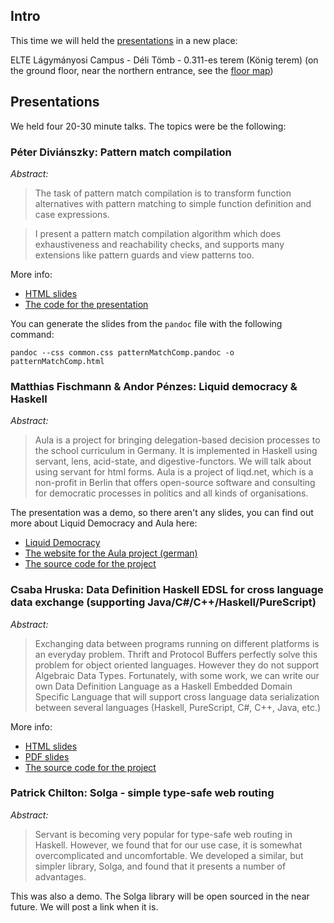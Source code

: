 ## Intro

This time we will held the [presentations][meetup] in a new place:

ELTE Lágymányosi Campus - Déli Tömb - 0.311-es terem (König terem) (on the ground floor, near the northern entrance, see the [floor map][konig_terem])

## Presentations

We held four 20-30 minute talks. The topics were be the following:

### Péter Diviánszky: Pattern match compilation

_Abstract:_
> The task of pattern match compilation is to transform function alternatives with pattern matching to simple function definition and case expressions.

> I present a pattern match compilation algorithm which does exhaustiveness and reachability checks, and supports many extensions like pattern guards and view patterns too.

More info:

* [HTML slides][pattern_html]
* [The code for the presentation][pattern_code]

You can generate the slides from the `pandoc` file with the following command:

    pandoc --css common.css patternMatchComp.pandoc -o patternMatchComp.html

### Matthias Fischmann & Andor Pénzes: Liquid democracy & Haskell

_Abstract:_
> Aula is a project for bringing delegation-based decision processes to the school curriculum in Germany. It is implemented in Haskell using servant, lens, acid-state, and digestive-functors. We will talk about using servant for html forms. Aula is a project of liqd.net, which is a non-profit in Berlin that offers open-source software and consulting for democratic processes in politics and all kinds of organisations.

The presentation was a demo, so there aren't any slides, you can find out more about Liquid Democracy and Aula here:

* [Liquid Democracy][liqd]
* [The website for the Aula project (german)][aula]
* [The source code for the project][aula_github]

### Csaba Hruska: Data Definition Haskell EDSL for cross language data exchange (supporting Java/C#/C++/Haskell/PureScript)

_Abstract:_
> Exchanging data between programs running on different platforms is an everyday problem. Thrift and Protocol Buffers perfectly solve this problem for object oriented languages. However they do not support Algebraic Data Types. Fortunately, with some work, we can write our own Data Definition Language as a Haskell Embedded Domain Specific Language that will support cross language data serialization between several languages (Haskell, PureScript, C#, C++, Java, etc.)

More info:

* [HTML slides][edsl_html]
* [PDF slides][edsl_pdf]
* [The source code for the project][edsl_source]

### Patrick Chilton: Solga - simple type-safe web routing

_Abstract:_
> Servant is becoming very popular for type-safe web routing in Haskell. However, we found that for our use case, it is somewhat overcomplicated and uncomfortable. We developed a similar, but simpler library, Solga, and found that it presents a number of advantages.

This was also a demo. The Solga library will be open sourced in the near future. We will post a link when it is.

[meetup]: http://www.meetup.com/Bp-HUG/events/230094042/
[konig_terem]: https://immanuel60.hu/wp-content/uploads/2011/09/elte_ik_deli_epulet_alaprajz.jpg
[pattern_html]: https://rawgit.com/BP-HUG/presentations/master/2016_april/pattern-match-compilation/patternMatchComp.html
[pattern_code]: https://rawgit.com/BP-HUG/presentations/master/2016_april/pattern-match-compilation/PatCompile.hs
[aula]: https://aula-blog.website/
[aula_github]: https://github.com/liqd/aula
[liqd]: https://liqd.net
[edsl_html]: https://rawgit.com/BP-HUG/presentations/master/2016_april/data-definition-haskell-edsl/slides.html
[edsl_pdf]: https://github.com/BP-HUG/presentations/blob/master/2016_april/data-definition-haskell-edsl/Data%20Definition%20Language%20in%20Haskell.pdf
[edsl_source]: https://github.com/lambdacube3d/lambdacube-ir/tree/v0.3/ddl
